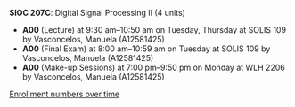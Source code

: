 **SIOC 207C**: Digital Signal Processing II (4 units)

- **A00** (Lecture) at 9:30 am–10:50 am on Tuesday, Thursday at SOLIS 109 by Vasconcelos, Manuela (A12581425)
- **A00** (Final Exam) at 8:00 am–10:59 am on Tuesday at SOLIS 109 by Vasconcelos, Manuela (A12581425)
- **A00** (Make-up Sessions) at 7:00 pm–9:50 pm on Monday at WLH 2206 by Vasconcelos, Manuela (A12581425)

[Enrollment numbers over time](./SIOC207C.tsv)
